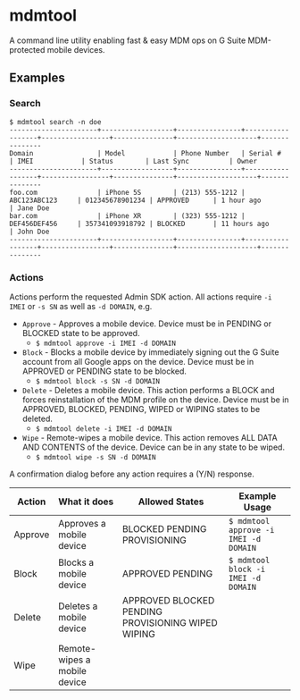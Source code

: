 # mdmtool
A command line utility enabling fast & easy MDM ops on G Suite MDM-protected mobile devices. 

## Examples

### Search
```
$ mdmtool search -n doe
----------------------+------------------+----------------+------------------+-----------------+---------------+--------------------+---------------
Domain                | Model            | Phone Number   | Serial #         | IMEI            | Status        | Last Sync          | Owner
----------------------+------------------+----------------+------------------+-----------------+---------------+--------------------+---------------
foo.com               | iPhone 5S        | (213) 555-1212 | ABC123ABC123     | 012345678901234 | APPROVED      | 1 hour ago         | Jane Doe
bar.com               | iPhone XR        | (323) 555-1212 | DEF456DEF456     | 357341093918792 | BLOCKED       | 11 hours ago       | John Doe
----------------------+------------------+----------------+------------------+-----------------+---------------+--------------------+---------------
```

### Actions
Actions perform the requested Admin SDK action. All actions require `-i IMEI` or `-s SN` as well as `-d DOMAIN`, e.g.
* `Approve` - Approves a mobile device. Device must be in PENDING or BLOCKED state to be approved. 
	* `$ mdmtool approve -i IMEI -d DOMAIN`
* `Block` - Blocks a mobile device by immediately signing out the G Suite account from all Google apps on the device. Device must be in APPROVED or PENDING state to be blocked. 
	* `$ mdmtool block -s SN -d DOMAIN`
* `Delete` - Deletes a mobile device. This action performs a BLOCK and forces reinstallation of the MDM profile on the device. Device must be in APPROVED, BLOCKED, PENDING, WIPED or WIPING states to be deleted. 
	* `$ mdmtool delete -i IMEI -d DOMAIN`
* `Wipe` - Remote-wipes a mobile device. This action removes ALL DATA AND CONTENTS of the device. Device can be in any state to be wiped. 
	* `$ mdmtool wipe -s SN -d DOMAIN`

A confirmation dialog before any action requires a (Y/N) response. 

| Action  | What it does                 | Allowed States                                     | Example Usage                         |
|---------|------------------------------|----------------------------------------------------|---------------------------------------|
| Approve | Approves a mobile device     | BLOCKED PENDING PROVISIONING                       | `$ mdmtool approve -i IMEI -d DOMAIN` |
| Block   | Blocks a mobile device       | APPROVED PENDING                                   | `$ mdmtool block -i IMEI -d DOMAIN`   |
| Delete  | Deletes a mobile device      | APPROVED BLOCKED PENDING PROVISIONING WIPED WIPING |                                       |
| Wipe    | Remote-wipes a mobile device |                                                    |                                       |

